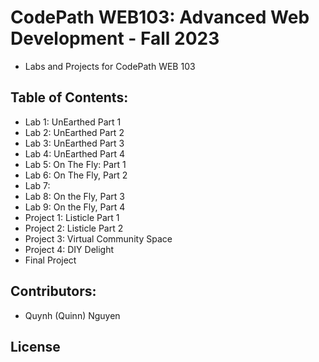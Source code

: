 # CodePath WEB103: Advanced Web Development - Fall 2023 
- Labs and Projects for CodePath WEB 103

## Table of Contents:
- Lab 1: UnEarthed Part 1
- Lab 2: UnEarthed Part 2
- Lab 3: UnEarthed Part 3
- Lab 4: UnEarthed Part 4
- Lab 5: On The Fly: Part 1
- Lab 6: On The Fly, Part 2
- Lab 7:
- Lab 8: On the Fly, Part 3
- Lab 9: On the Fly, Part 4
- Project 1: Listicle Part 1
- Project 2: Listicle Part 2
- Project 3: Virtual Community Space
- Project 4: DIY Delight
- Final Project

## Contributors:
- Quynh (Quinn) Nguyen

## License
